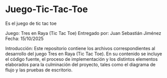 # Juego-Tic-Tac-Toe
Es el juego de tic tac toe 


Juego: Tres en Raya (Tic Tac Toe)
Entregado por: Juan Sebastián Jiménez
Fecha: 15/10/2025

Introducción:
Este repositorio contiene los archivos correspondientes al desarrollo del juego Tres en Raya (Tic Tac Toe). En su contenido se incluye el código fuente, el proceso de implementación y los distintos elementos elaborados para la culminación del proyecto, tales como el diagrama de flujo y las pruebas de escritorio.
